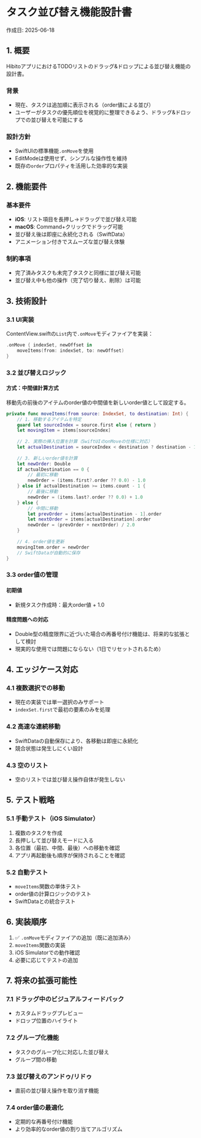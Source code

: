 # タスク並び替え機能設計書

作成日: 2025-06-18

## 1. 概要

HibitoアプリにおけるTODOリストのドラッグ&ドロップによる並び替え機能の設計書。

### 背景
- 現在、タスクは追加順に表示される（order値による並び）
- ユーザーがタスクの優先順位を視覚的に整理できるよう、ドラッグ&ドロップでの並び替えを可能にする

### 設計方針
- SwiftUIの標準機能`.onMove`を使用
- EditModeは使用せず、シンプルな操作性を維持
- 既存の`order`プロパティを活用した効率的な実装

## 2. 機能要件

### 基本要件
- **iOS**: リスト項目を長押し→ドラッグで並び替え可能
- **macOS**: Command+クリックでドラッグ可能
- 並び替え後は即座に永続化される（SwiftData）
- アニメーション付きでスムーズな並び替え体験

### 制約事項
- 完了済みタスクも未完了タスクと同様に並び替え可能
- 並び替え中も他の操作（完了切り替え、削除）は可能

## 3. 技術設計

### 3.1 UI実装

ContentView.swiftの`List`内で`.onMove`モディファイアを実装：

```swift
.onMove { indexSet, newOffset in
    moveItems(from: indexSet, to: newOffset)
}
```

### 3.2 並び替えロジック

#### 方式：中間値計算方式
移動先の前後のアイテムのorder値の中間値を新しいorder値として設定する。

```swift
private func moveItems(from source: IndexSet, to destination: Int) {
    // 1. 移動するアイテムを特定
    guard let sourceIndex = source.first else { return }
    let movingItem = items[sourceIndex]
    
    // 2. 実際の挿入位置を計算（SwiftUIのonMoveの仕様に対応）
    let actualDestination = sourceIndex < destination ? destination - 1 : destination
    
    // 3. 新しいorder値を計算
    let newOrder: Double
    if actualDestination == 0 {
        // 最初に移動
        newOrder = (items.first?.order ?? 0.0) - 1.0
    } else if actualDestination >= items.count - 1 {
        // 最後に移動
        newOrder = (items.last?.order ?? 0.0) + 1.0
    } else {
        // 中間に移動
        let prevOrder = items[actualDestination - 1].order
        let nextOrder = items[actualDestination].order
        newOrder = (prevOrder + nextOrder) / 2.0
    }
    
    // 4. order値を更新
    movingItem.order = newOrder
    // SwiftDataが自動的に保存
}
```

### 3.3 order値の管理

#### 初期値
- 新規タスク作成時：最大order値 + 1.0

#### 精度問題への対応
- Double型の精度限界に近づいた場合の再番号付け機能は、将来的な拡張として検討
- 現実的な使用では問題にならない（1日でリセットされるため）

## 4. エッジケース対応

### 4.1 複数選択での移動
- 現在の実装では単一選択のみサポート
- `indexSet.first`で最初の要素のみを処理

### 4.2 高速な連続移動
- SwiftDataの自動保存により、各移動は即座に永続化
- 競合状態は発生しにくい設計

### 4.3 空のリスト
- 空のリストでは並び替え操作自体が発生しない

## 5. テスト戦略

### 5.1 手動テスト（iOS Simulator）
1. 複数のタスクを作成
2. 長押しして並び替えモードに入る
3. 各位置（最初、中間、最後）への移動を確認
4. アプリ再起動後も順序が保持されることを確認

### 5.2 自動テスト
- `moveItems`関数の単体テスト
- order値の計算ロジックのテスト
- SwiftDataとの統合テスト

## 6. 実装順序

1. ✅ `.onMove`モディファイアの追加（既に追加済み）
2. `moveItems`関数の実装
3. iOS Simulatorでの動作確認
4. 必要に応じてテストの追加

## 7. 将来の拡張可能性

### 7.1 ドラッグ中のビジュアルフィードバック
- カスタムドラッグプレビュー
- ドロップ位置のハイライト

### 7.2 グループ化機能
- タスクのグループ化に対応した並び替え
- グループ間の移動

### 7.3 並び替えのアンドゥ/リドゥ
- 直前の並び替え操作を取り消す機能

### 7.4 order値の最適化
- 定期的な再番号付け機能
- より効率的なorder値の割り当てアルゴリズム